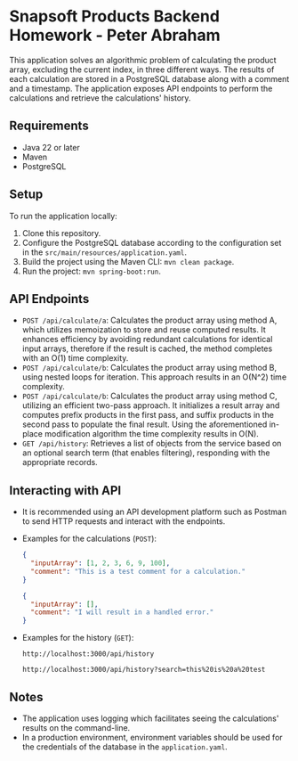 # Snapsoft Products Backend Homework - Peter Abraham

This application solves an algorithmic problem of calculating the product array, excluding the current index, in three different ways. 
The results of each calculation are stored in a PostgreSQL database along with a comment and a timestamp. 
The application exposes API endpoints to perform the calculations and retrieve the calculations' history.

## Requirements
- Java 22 or later
- Maven
- PostgreSQL

## Setup
To run the application locally:
1. Clone this repository.
2. Configure the PostgreSQL database according to the configuration set in the `src/main/resources/application.yaml`.
3. Build the project using the Maven CLI: `mvn clean package`.
4. Run the project: `mvn spring-boot:run`.

## API Endpoints
- `POST /api/calculate/a`: Calculates the product array using method A, which utilizes memoization to store and reuse computed results. It enhances efficiency by avoiding redundant calculations for identical input arrays, therefore if the result is cached, the method completes with an O(1) time complexity.
- `POST /api/calculate/b`: Calculates the product array using method B, using nested loops for iteration. This approach results in an O(N^2) time complexity.
- `POST /api/calculate/b`: Calculates the product array using method C, utilizing an efficient two-pass approach. It initializes a result array and computes prefix products in the first pass, and suffix products in the second pass to populate the final result. Using the aforementioned in-place modification algorithm the time complexity results in O(N).
- `GET /api/history`: Retrieves a list of objects from the service based on an optional search term (that enables filtering), responding with the appropriate records.

## Interacting with API
- It is recommended using an API development platform such as Postman to send HTTP requests and interact with the endpoints.
- Examples for the calculations (`POST`):
  ```JSON
  {
    "inputArray": [1, 2, 3, 6, 9, 100],
    "comment": "This is a test comment for a calculation."
  }
  ```

  ```JSON
  {
    "inputArray": [],
    "comment": "I will result in a handled error."
  }
  ```
- Examples for the history (`GET`):
  ```
  http://localhost:3000/api/history
  ```

  ```
  http://localhost:3000/api/history?search=this%20is%20a%20test
  ```

## Notes
- The application uses logging which facilitates seeing the calculations' results on the command-line.
- In a production environment, environment variables should be used for the credentials of the database in the `application.yaml`.
